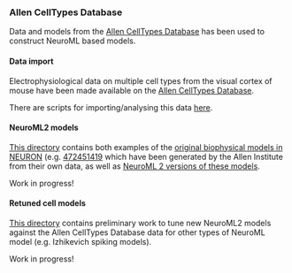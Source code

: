 
### Allen CellTypes Database
 
Data and models from the [Allen CellTypes Database](http://celltypes.brain-map.org/) has been used to 
construct NeuroML based models. 

#### Data import 

Electrophysiological data on multiple cell types from the visual cortex of mouse have been made available on the 
[Allen CellTypes Database](http://celltypes.brain-map.org/).

There are scripts for importing/analysing this data [here](https://github.com/OpenSourceBrain/AllenInstituteNeuroML/tree/master/CellTypesDatabase/data).


#### NeuroML2 models

[This directory](https://github.com/OpenSourceBrain/AllenInstituteNeuroML/tree/master/CellTypesDatabase/models) contains both examples
of the [original biophysical models in NEURON](https://github.com/OpenSourceBrain/AllenInstituteNeuroML/tree/master/CellTypesDatabase/models/NEURON)
(e.g. [472451419](https://github.com/OpenSourceBrain/AllenInstituteNeuroML/tree/master/CellTypesDatabase/models/472451419) which have been generated 
by the Allen Institute from their own data, as well as [NeuroML 2 versions of these models](https://github.com/OpenSourceBrain/AllenInstituteNeuroML/tree/master/CellTypesDatabase/models/NeuroML2).

Work in progress!

#### Retuned cell models

[This directory](https://github.com/OpenSourceBrain/AllenInstituteNeuroML/tree/master/CellTypesDatabase/tune) contains preliminary work to tune new
NeuroML2 models against the Allen CellTypes Database data for other types of NeuroML model (e.g. Izhikevich spiking models).

Work in progress!

